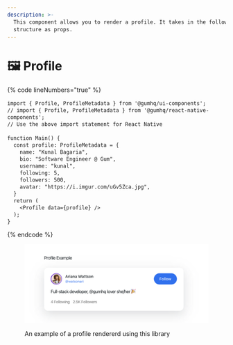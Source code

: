 ```yaml
---
description: >-
  This component allows you to render a profile. It takes in the following data
  structure as props.
---
```


# 🖼 Profile

{% code lineNumbers="true" %}
```tsx
import { Profile, ProfileMetadata } from '@gumhq/ui-components';
// import { Profile, ProfileMetadata } from '@gumhq/react-native-components';
// Use the above import statement for React Native

function Main() {
  const profile: ProfileMetadata = {
    name: "Kunal Bagaria",
    bio: "Software Engineer @ Gum",
    username: "kunal",
    following: 5,
    followers: 500,
    avatar: "https://i.imgur.com/uGv5Zca.jpg",
  }
  return (
    <Profile data={profile} />
  );
}
```
{% endcode %}

<figure><img src="../.gitbook/assets/Screenshot 2023-03-03 at 4.50.04 PM.png" alt=""><figcaption><p>An example of a profile rendererd using this library</p></figcaption></figure>
